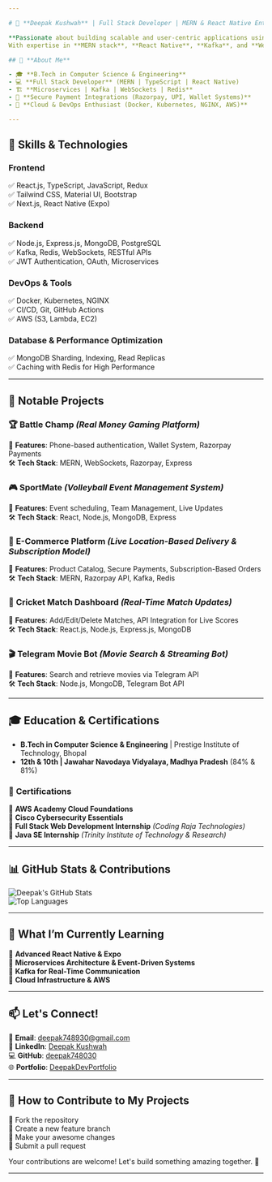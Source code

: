 ```yaml
---

# 🚀 **Deepak Kushwah** | Full Stack Developer | MERN & React Native Enthusiast  

**Passionate about building scalable and user-centric applications using modern technologies.**  
With expertise in **MERN stack**, **React Native**, **Kafka**, and **WebSockets**, I specialize in crafting high-performance web and mobile applications.  

## 🌟 **About Me**  

- 🎓 **B.Tech in Computer Science & Engineering**  
- 💻 **Full Stack Developer** (MERN | TypeScript | React Native)  
- 🏗 **Microservices | Kafka | WebSockets | Redis**  
- 🔐 **Secure Payment Integrations (Razorpay, UPI, Wallet Systems)**  
- 🚀 **Cloud & DevOps Enthusiast (Docker, Kubernetes, NGINX, AWS)**  

---
```


## 🔧 **Skills & Technologies**  

### **Frontend**  
✅ React.js, TypeScript, JavaScript, Redux  
✅ Tailwind CSS, Material UI, Bootstrap  
✅ Next.js, React Native (Expo)  

### **Backend**  
✅ Node.js, Express.js, MongoDB, PostgreSQL  
✅ Kafka, Redis, WebSockets, RESTful APIs  
✅ JWT Authentication, OAuth, Microservices  

### **DevOps & Tools**  
✅ Docker, Kubernetes, NGINX  
✅ CI/CD, Git, GitHub Actions  
✅ AWS (S3, Lambda, EC2)  

### **Database & Performance Optimization**  
✅ MongoDB Sharding, Indexing, Read Replicas  
✅ Caching with Redis for High Performance  

---

## 🚀 **Notable Projects**  

### 🏆 **Battle Champ** *(Real Money Gaming Platform)*  
📌 **Features**: Phone-based authentication, Wallet System, Razorpay Payments  
🛠 **Tech Stack**: MERN, WebSockets, Razorpay, Express  

### 🎮 **SportMate** *(Volleyball Event Management System)*  
📌 **Features**: Event scheduling, Team Management, Live Updates  
🛠 **Tech Stack**: React, Node.js, MongoDB, Express  

### 🛒 **E-Commerce Platform** *(Live Location-Based Delivery & Subscription Model)*  
📌 **Features**: Product Catalog, Secure Payments, Subscription-Based Orders  
🛠 **Tech Stack**: MERN, Razorpay API, Kafka, Redis  

### 🏏 **Cricket Match Dashboard** *(Real-Time Match Updates)*  
📌 **Features**: Add/Edit/Delete Matches, API Integration for Live Scores  
🛠 **Tech Stack**: React.js, Node.js, Express.js, MongoDB  

### 🎬 **Telegram Movie Bot** *(Movie Search & Streaming Bot)*  
📌 **Features**: Search and retrieve movies via Telegram API  
🛠 **Tech Stack**: Node.js, MongoDB, Telegram Bot API  

---

## 🎓 **Education & Certifications**  

- **B.Tech in Computer Science & Engineering** | Prestige Institute of Technology, Bhopal  
- **12th & 10th | Jawahar Navodaya Vidyalaya, Madhya Pradesh** (84% & 81%)  

### 📜 **Certifications**  
📌 **AWS Academy Cloud Foundations**  
📌 **Cisco Cybersecurity Essentials**  
📌 **Full Stack Web Development Internship** *(Coding Raja Technologies)*  
📌 **Java SE Internship** *(Trinity Institute of Technology & Research)*  

---

## 📊 **GitHub Stats & Contributions**  

![Deepak's GitHub Stats](https://github-readme-stats.vercel.app/api?username=deepak748030&show_icons=true&count_private=true&theme=radical)  
![Top Languages](https://github-readme-stats.vercel.app/api/top-langs/?username=deepak748030&layout=compact&theme=radical)  

---

## 🌱 **What I’m Currently Learning**  

📌 **Advanced React Native & Expo**  
📌 **Microservices Architecture & Event-Driven Systems**  
📌 **Kafka for Real-Time Communication**  
📌 **Cloud Infrastructure & AWS**  

---

## 📫 **Let's Connect!**  

📩 **Email**: [deepak748930@gmail.com](mailto:deepak748930@gmail.com)  
🔗 **LinkedIn**: [Deepak Kushwah](https://www.linkedin.com/in/deepak-kushwah-43b23a259)  
💻 **GitHub**: [deepak748030](https://github.com/deepak748030)  
🌐 **Portfolio**: [DeepakDevPortfolio](https://portfolio-8bh8.vercel.app/)  

---

## 🤝 **How to Contribute to My Projects**  

🚀 Fork the repository  
🚀 Create a new feature branch  
🚀 Make your awesome changes  
🚀 Submit a pull request  

Your contributions are welcome! Let's build something amazing together. 🎉  

---
